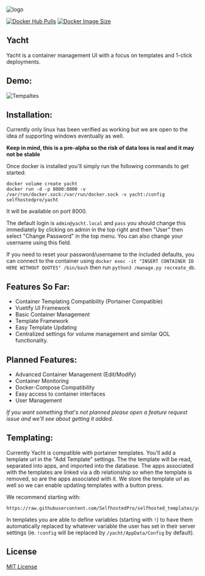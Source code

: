 ![logo](https://raw.githubusercontent.com/SelfhostedPro/Yacht/vue/readme_media/Yacht_logo_1_dark.png "templates")

[![Docker Hub Pulls](https://img.shields.io/docker/pulls/selfhostedpro/yacht?color=%234518f5&label=Docker%20Pulls&logo=docker&logoColor=%23403d3d&style=for-the-badge)](https://hub.docker.com/r/selfhostedpro/yacht)
[![Docker Image Size](https://img.shields.io/docker/image-size/selfhostedpro/yacht/vue?color=%234518f5&label=Image%20Size&logo=docker&logoColor=%23403d3d&style=for-the-badge)](https://hub.docker.com/r/selfhostedpro/yacht)

## Yacht
Yacht is a container management UI with a focus on templates and 1-click deployments.

## Demo:
![Tempaltes](https://raw.githubusercontent.com/SelfhostedPro/Yacht/vue/readme_media/Yacht-Demo.gif "templates")

## Installation:
Currently only linux has been verified as working but we are open to the idea of supporting windows eventually as well.

**Keep in mind, this is a pre-alpha so the risk of data loss is real and it may not be stable**

Once docker is installed you'll simply run the following commands to get started:
```
docker volume create yacht
docker run -d -p 8000:8000 -v /var/run/docker.sock:/var/run/docker.sock -v yacht:/config selfhostedpro/yacht
```
It will be available on port 8000.

The default login is `admin@yacht.local` and `pass` you should change this immediately by clicking on admin in the top right and then "User" then select "Change Password" in the top menu. You can also change your username using this field.

If you need to reset your password/username to the included defaults, you can connect to the container using `docker exec -it "INSERT CONTAINER ID HERE WITHOUT QUOTES" /bin/bash` then run `python3 /manage.py recreate_db`.

## Features So Far:
* Container Templating Compatibility (Portainer Compatible)
* Vuetify UI Framework
* Basic Container Management
* Template Framework
* Easy Template Updating
* Centralized settings for volume management and similar QOL functionality.


## Planned Features:
* Advanced Container Management (Edit/Modify)
* Container Monitoring
* Docker-Compose Compatibility
* Easy access to container interfaces
* User Management

*If you want something that's not planned please open a feature request issue and we'll see about getting it added.*

## Templating:
Currently Yacht is compatible with portainer templates. You'll add a template url in the "Add Template" settings. The the template will be read, separated into apps, and imported into the database. The apps associated with the templates are linked via a db relationship so when the template is removed, so are the apps associated with it. We store the template url as well so we can enable updating templates with a button press.

We recommend starting with: 
```
https://raw.githubusercontent.com/SelfhostedPro/selfhosted_templates/yacht/Template/template.json
```

In templates you are able to define variables (starting with `!`) to have them automatically replaced by whatever variable the user has set in their server settings (ie. `!config` will be replaced by `/yacht/AppData/Config` by default). 

## License
[MIT License](LICENSE.md)
